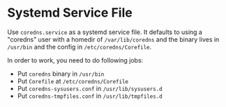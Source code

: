 # Systemd Service File

Use `coredns.service` as a systemd service file. It defaults to using a "coredns" user with
a homedir of `/var/lib/coredns` and the binary lives in `/usr/bin` and the config in
`/etc/coredns/Corefile`.

In order to work, you need to do following jobs:

- Put `coredns` binary in `/usr/bin`
- Put `Corefile` at `/etc/coredns/Corefile`
- Put `coredns-sysusers.conf` in `/usr/lib/sysusers.d`
- Put `coredns-tmpfiles.conf` in `/usr/lib/tmpfiles.d`
